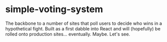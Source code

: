 # simple-voting-system
The backbone to a number of sites that poll users to decide who wins in a hypothetical fight. Built as a first dabble into React and will (hopefully) be rolled onto production sites... eventually. Maybe. Let's see.
